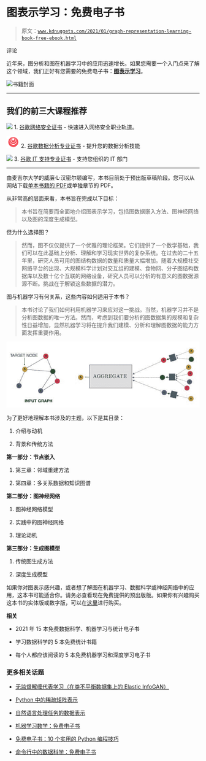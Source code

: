 # 图表示学习：免费电子书

> 原文：[`www.kdnuggets.com/2021/01/graph-representation-learning-book-free-ebook.html`](https://www.kdnuggets.com/2021/01/graph-representation-learning-book-free-ebook.html)

评论

近年来，图分析和图在机器学习中的应用迅速增长。如果您需要一个入门点来了解这个领域，我们正好有您需要的免费电子书：**[图表示学习](https://www.cs.mcgill.ca/~wlh/grl_book/)**。

![书籍封面](https://www.cs.mcgill.ca/~wlh/grl_book/)

* * *

## 我们的前三大课程推荐

![](img/0244c01ba9267c002ef39d4907e0b8fb.png) 1\. [谷歌网络安全证书](https://www.kdnuggets.com/google-cybersecurity) - 快速进入网络安全职业轨道。

![](img/e225c49c3c91745821c8c0368bf04711.png) 2\. [谷歌数据分析专业证书](https://www.kdnuggets.com/google-data-analytics) - 提升您的数据分析技能

![](img/0244c01ba9267c002ef39d4907e0b8fb.png) 3\. [谷歌 IT 支持专业证书](https://www.kdnuggets.com/google-itsupport) - 支持您组织的 IT 部门

* * *

由麦吉尔大学的威廉·L·汉密尔顿编写，本书目前处于预出版草稿阶段。您可以从网站下载[单本书籍的 PDF](https://www.cs.mcgill.ca/~wlh/grl_book/files/GRL_Book.pdf)或单独章节的 PDF。

从非常高的层面来看，本书旨在完成以下目标：

> 本书旨在简要而全面地介绍图表示学习，包括图数据嵌入方法、图神经网络以及图的深度生成模型。

但为什么选择图？

> 然而，图不仅仅提供了一个优雅的理论框架。它们提供了一个数学基础，我们可以在此基础上分析、理解和学习现实世界的复杂系统。在过去的二十五年里，研究人员可用的图结构数据的数量和质量大幅增加。随着大规模社交网络平台的出现、大规模科学计划对交互组的建模、食物网、分子图结构数据库以及数十亿个互联的网络设备，研究人员可以分析的有意义的图数据源源不断。挑战在于解锁这些数据的潜力。

图与机器学习有何关系，这些内容如何适用于本书？

> 本书讨论了我们如何利用机器学习来应对这一挑战。当然，机器学习并不是分析图数据的唯一方法。然而，考虑到我们要分析的图数据集的规模和复杂性日益增加，显然机器学习将在提升我们建模、分析和理解图数据的能力方面发挥重要作用。

![图](img/798e993862a4077ac7d8edab74228e5e.png)

为了更好地理解本书涉及的主题，以下是其目录：

1.  介绍与动机

1.  背景和传统方法

**第一部分：节点嵌入**

1.  第三章：邻域重建方法

1.  第四章：多关系数据和知识图谱

**第二部分：图神经网络**

1.  图神经网络模型

1.  实践中的图神经网络

1.  理论动机

**第三部分：生成图模型**

1.  传统图生成方法

1.  深度生成模型

如果你对图表示感兴趣，或者想了解图在机器学习、数据科学或神经网络中的应用，这本书可能适合你。请务必查看现在免费提供的预出版版。如果你有兴趣购买这本书的实体版或数字版，可以在[这里](https://www.morganclaypoolpublishers.com/catalog_Orig/product_info.php?products_id=1576)进行购买。

**相关**

+   2021 年 15 本免费数据科学、机器学习与统计电子书

+   学习数据科学的 5 本免费统计书籍

+   每个人都应该阅读的 5 本免费机器学习和深度学习电子书

### 更多相关话题

+   [无监督解缠代表学习（在类不平衡数据集上的 Elastic InfoGAN）](https://www.kdnuggets.com/2023/01/unsupervised-disentangled-representation-learning-class-imbalanced-dataset-elastic-infogan.html)

+   [Python 中的稀疏矩阵表示](https://www.kdnuggets.com/2020/05/sparse-matrix-representation-python.html)

+   [自然语言处理任务的数据表示](https://www.kdnuggets.com/2018/11/data-representation-natural-language-processing.html)

+   [机器学习数学：免费电子书](https://www.kdnuggets.com/2020/04/mathematics-machine-learning-book.html)

+   [免费电子书：10 个实用的 Python 编程技巧](https://www.kdnuggets.com/2023/04/free-ebook-10-practical-python-programming-tricks.html)

+   [命令行中的数据科学：免费电子书](https://www.kdnuggets.com/2022/03/data-science-command-line-free-ebook.html)
